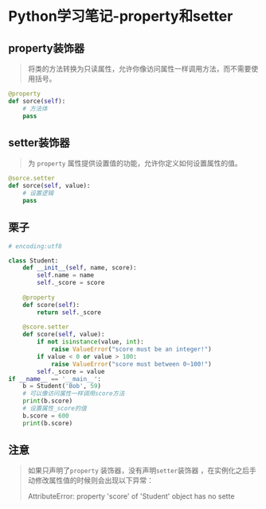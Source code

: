 # Python学习笔记-property和setter

## property装饰器

> 将类的方法转换为只读属性，允许你像访问属性一样调用方法，而不需要使用括号。

```python
@property
def sorce(self):
    # 方法体
    pass
```

## setter装饰器

> 为 `property` 属性提供设置值的功能，允许你定义如何设置属性的值。

```python
@sorce.setter
def sorce(self, value):
    # 设置逻辑
    pass
```

## 栗子

```python
# encoding:utf8

class Student:
    def __init__(self, name, score):
        self.name = name
        self._score = score
    
    @property
    def score(self):
        return self._score
    
    @score.setter
    def score(self, value):
        if not isinstance(value, int):
            raise ValueError("score must be an integer!")
        if value < 0 or value > 100:
            raise ValueError("score must between 0~100!")
        self._score = value
if __name__ == '__main__':
    b = Student('Bob', 59)
    # 可以像访问属性一样调用score方法
    print(b.score)
    # 设置属性_score的值
    b.score = 600
    print(b.score)
```

## 注意

> 如果只声明了`property` 装饰器，没有声明`setter`装饰器 ，在实例化之后手动修改属性值的时候则会出现以下异常：
>
> AttributeError: property 'score' of 'Student' object has no sette